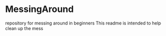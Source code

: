# MessingAround
repository for messing around in beginners 
This readme is intended to help clean up the mess
